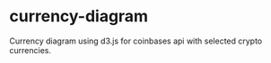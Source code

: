 # currency-diagram

Currency diagram using d3.js for coinbases api with selected crypto currencies.
